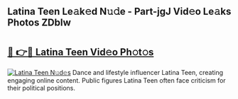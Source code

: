 ## Latina Teen Le𝚊k𝚎d N𝚞𝚍e - Part-jgJ Vid𝚎o Le𝚊ks Photos ZDbIw

# <h2><a href="http://fbee6u.evod.top/?m=Latina+Teen">🔗 👉🔴 Latina Teen Vid𝚎o Ph𝚘t𝚘s</a></h2>

[![Latina Teen N𝚞d𝚎s](https://i.imgur.com/8V9OHl7.gif)](http://fbee6u.evod.top/?m=Latina+Teen)
Dance and lifestyle influencer Latina Teen, creating engaging online content. Public figures Latina Teen often face criticism for their political positions. 
